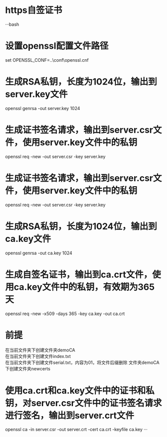 # https自签证书

···bash
# 设置openssl配置文件路径
set OPENSSL_CONF=..\conf\openssl.cnf

# 生成RSA私钥，长度为1024位，输出到server.key文件
openssl genrsa -out server.key 1024

# 生成证书签名请求，输出到server.csr文件，使用server.key文件中的私钥
openssl req -new -out server.csr -key server.key

# 生成证书签名请求，输出到server.csr文件，使用server.key文件中的私钥
openssl req -new -out server.csr -key server.key

# 生成RSA私钥，长度为1024位，输出到ca.key文件
openssl genrsa -out ca.key 1024

# 生成自签名证书，输出到ca.crt文件，使用ca.key文件中的私钥，有效期为365天
openssl req -new -x509 -days 365 -key ca.key -out ca.crt

# 前提
在当前文件夹下创建文件夹demoCA	
在当前文件夹下创建文件index.txt	
在当前文件夹下创建文件serial.txt，内容为01，将文件后缀删除	
文件夹demoCA下创建文件夹newcerts
	
# 使用ca.crt和ca.key文件中的证书和私钥，对server.csr文件中的证书签名请求进行签名，输出到server.crt文件
openssl ca -in server.csr -out server.crt -cert ca.crt -keyfile ca.key
···